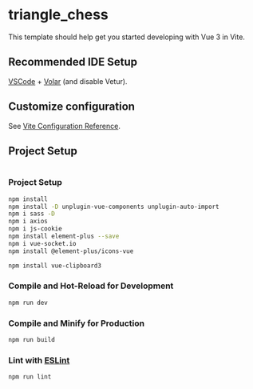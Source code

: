 # triangle_chess

This template should help get you started developing with Vue 3 in Vite.

## Recommended IDE Setup

[VSCode](https://code.visualstudio.com/) + [Volar](https://marketplace.visualstudio.com/items?itemName=Vue.volar) (and disable Vetur).

## Customize configuration

See [Vite Configuration Reference](https://vitejs.dev/config/).

## Project Setup

```sh
```

### Project Setup

```sh
npm install
npm install -D unplugin-vue-components unplugin-auto-import
npm i sass -D
npm i axios
npm i js-cookie
npm install element-plus --save
npm i vue-socket.io
npm install @element-plus/icons-vue

npm install vue-clipboard3
```

### Compile and Hot-Reload for Development

```sh
npm run dev
```

### Compile and Minify for Production

```sh
npm run build
```

### Lint with [ESLint](https://eslint.org/)

```sh
npm run lint
```
